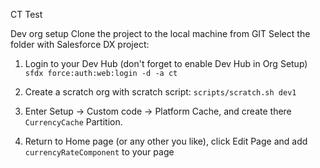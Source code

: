 CT Test

Dev org setup
Clone the project to the local machine from GIT
Select the folder with Salesforce DX project:
1. Login to your Dev Hub (don't forget to enable Dev Hub in Org Setup)
`sfdx force:auth:web:login -d -a ct`

2. Create a scratch org with scratch script:
`scripts/scratch.sh dev1`

3. Enter Setup -> Custom code -> Platform Cache, and create there `CurrencyCache` Partition.

4. Return to Home page (or any other you like), click Edit Page and add `currencyRateComponent` to your page

